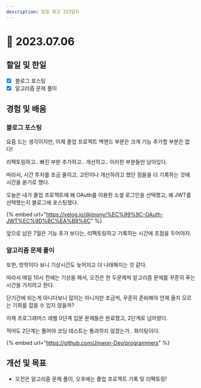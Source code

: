 ```yaml
---
description: 일일 회고 323일차
---
```


# 🤨 2023.07.06

## 할일 및 한일&#x20;

* [x] 블로그 포스팅&#x20;
* [x] 알고리즘 문제 풀이&#x20;

## 경험 및 배움&#x20;

### 블로그 포스팅&#x20;

요즘 드는 생각이지만, 이제 졸업 프로젝트 백엔드 부분은 크게 기능 추가할 부분은 없다!

리팩토링하고.. 빠진 부분 추가하고.. 개선하고.. 이러한 부분들만 남아있다.

따라서, 시간 투자를 조금 줄이고, 고민이나 개선하려고 했던 점들을 더 기록하는 것에 시간을 쏟기로 했다.

오늘은 내가 졸업 프로젝트에 왜 OAuth를 이용한 소셜 로그인을 선택했고, 왜 JWT를 선택했는지 블로그에 포스팅했다.

{% embed url="https://velog.io/@jinony/%EC%99%9C-OAuth-JWT%EC%9D%BC%EA%B9%8C" %}

앞으로 남은 7월은 기능 추가 보다는, 리팩토링하고 기록하는 시간에 초점을 두어야지.

### 알고리즘 문제 풀이&#x20;

또한, 방학이다 보니 기상시간도 늦어지고 더 나태해지는 것 같다.

따라서 매일 10시 전에는 기상을 해서, 오전은 한 두문제씩 알고리즘 문제를 꾸준히 푸는 시간을 가지려고 한다.

단기간에 되는게 아니다보니 많이는 아니지만 조금씩, 꾸준히 준비해야 언제 올지 모르는 기회를 잡을 수 있지 않을까?

이제 프로그래머스 레벨 0단계 입문 문제들은 완료했고, 2단계로 넘어왔다.

적어도 2단계는 풀어야 코딩 테스트는 통과하지 않겠는가.. 화이팅이다.

{% embed url="https://github.com/Jinwon-Dev/programmers" %}

## 개선 및 목표&#x20;

* 오전은 알고리즘 문제 풀이, 오후에는 졸업 프로젝트 기록 및 리팩토링!&#x20;
